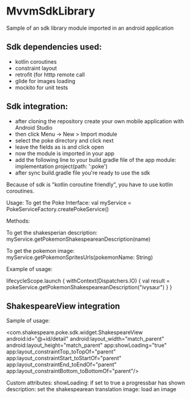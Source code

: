# MvvmSdkLibrary

Sample of an sdk library module imported in an android application

Sdk dependencies used:
----------------------
- kotlin coroutines
- constraint layout
- retrofit (for htttp remote call
- glide for images loading
- mockito for unit tests

Sdk integration:
----------------
- after cloning the repository create your own mobile application with Android Studio
- then click Menu -> New > Import module
- select the poke directory and click next
- leave the fields as is and click open
- now the module is imported in your app
- add the following line to your build.gradle file of the app module: 
  implementation project(path: ':poke')
- after sync build.gradle file you're ready to use the sdk

Because of sdk is "kotlin coroutine friendly", you have to use kotlin coroutines.

Usage:
To get the Poke Interface:
val myService = PokeServiceFactory.createPokeService()

Methods:

To get the shakesperian description:
myService.getPokemonShakespeareanDescription(name)

To get the pokemon image:
myService.getPokemonSpritesUrls(pokemonName: String)

Example of usage:

lifecycleScope.launch {
            withContext(Dispatchers.IO) {
                val result = pokeService.getPokemonShakespeareanDescription("ivysaur")
            }
        }

        
ShakespeareView integration
----------------------------
Sample of usage:

<com.shakespeare.poke.sdk.widget.ShakespeareView
      android:id="@+id/detail"
      android:layout_width="match_parent"
      android:layout_height="match_parent"
      app:showLoading="true"
      app:layout_constraintTop_toTopOf="parent"
      app:layout_constraintStart_toStartOf="parent"
      app:layout_constraintEnd_toEndOf="parent"
      app:layout_constraintBottom_toBottomOf="parent"/>
        
Custom attributes:
showLoading: if set to true a progressbar has shown
description: set the shakespearean translation
image: load an image




